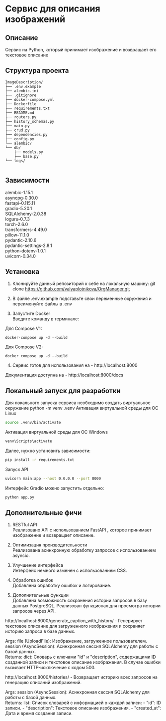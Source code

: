 # Сервис для описания изображений
## Описание
Сервис на Python, который принимает изображение и возвращает его текстовое описание

## Структура проекта
```plaintext
ImageDescription/
├── .env.example 
├── alembic.ini  
├── .gitignore
├── docker-compose.yml
├── Dockerfile
├── requirements.txt
├── README.md
├── routers.py  
├── history_schemas.py 
├── main.py
├── crud.py
├── dependencies.py
├── config.py
└── alembic/
└── db/
    ├── models.py
    ├── base.py
└── logs/
   
```
## Зависимости
alembic-1.15.1    
asyncpg-0.30.0  
fastapi-0.115.11  
gradio-5.20.1  
SQLAlchemy-2.0.38  
loguru-0.7.3  
torch-2.6.0  
transformers-4.49.0  
pillow-11.1.0  
pydantic-2.10.6  
pydantic-settings-2.8.1  
python-dotenv-1.0.1  
uvicorn-0.34.0

## Установка

1. Клонируйте данный репозиторий к себе на локальную машину: git clone https://github.com/valyaplotnikova/OrgManager.git

2. В файле .env.example подставьте свои переменные окружения и переименуйте файлы в .env

3. Запустите Docker   
Введите команду в терминале:    

Для Compose V1:

```
docker-compose up -d --build 
```
Для Compose V2:
```
docker compose up -d --build 
```
4. Сервис готов для использования на - http://localhost:8000


Документация доступна на - http://localhost:8000/docs



## Локальный запуск для разработки

Для локального запуска сервиса необходимо создать виртуальное окружение
python -m venv .venv
Активация виртуальной среды для OC Linux
```bash
source .venv/bin/activate
```
Активация виртуальной среды для OC Windows
```bash
venv\Scripts\activate
```
Далее, нужно установить зависимости:
```bash
pip install -r requirements.txt
```
Запуск API
```bash
uvicorn main:app --host 0.0.0.0 --port 8000
```
Интерфейс Gradio можно запустить отдельно:
```bash
python app.py
```
## Дополнительные фичи 
1. RESTful API  
Реализовано API с использованием FastAPI , которое принимает изображение и возвращает описание.

2. Оптимизация производительности  
Реализована асинхронную обработку запросов с использованием asyncio.
3. Улучшение интерфейса   
Интерфейс немного изменен с использованием CSS.
4. Обработка ошибок   
Добавлена обработку ошибок и логирование.
5. Дополнительные функции   
Добавлена возможность сохранения истории запросов в базу данных PostgreSQL.
Реализован функционал для просмотра истории запросов через API.

http://localhost:8000/generate_caption_with_history/ - Генерирует текстовое описание для загруженного изображения и сохраняет историю запроса в базе данных.

Args: file (UploadFile): Изображение, загруженное пользователем. session (AsyncSession): Асинхронная сессия SQLAlchemy для работы с базой данных.   
Returns: dict: Словарь с ключами "id" и "description", содержащими ID созданной записи и текстовое описание изображения. В случае ошибки вызывает HTTP-исключение с кодом 500.

http://localhost:8000/histories/ - Возвращает историю всех запросов на генерацию описаний изображений.

Args: session (AsyncSession): Асинхронная сессия SQLAlchemy для работы с базой данных.   
Returns: list: Список словарей с информацией о каждой записи: - "id": ID записи. - "description": Текстовое описание изображения. - "created_at": Дата и время создания записи.

